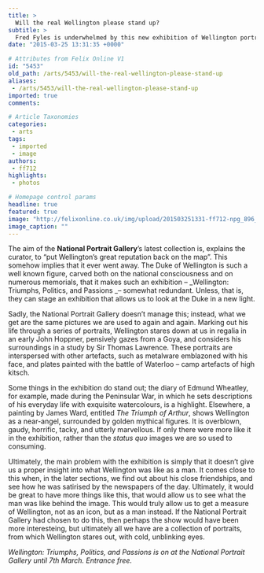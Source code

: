 ```yaml
---
title: >
  Will the real Wellington please stand up?
subtitle: >
  Fred Fyles is underwhelmed by this new exhibition of Wellington portraits
date: "2015-03-25 13:31:35 +0000"

# Attributes from Felix Online V1
id: "5453"
old_path: /arts/5453/will-the-real-wellington-please-stand-up
aliases:
 - /arts/5453/will-the-real-wellington-please-stand-up
imported: true
comments:

# Article Taxonomies
categories:
 - arts
tags:
 - imported
 - image
authors:
 - ff712
highlights:
 - photos

# Homepage control params
headline: true
featured: true
image: "http://felixonline.co.uk/img/upload/201503251331-ff712-npg_896_1340_arthurwellesle.jpg"
image_caption: ""
---
```


The aim of the __National Portrait Gallery__’s latest collection is, explains the curator, to “put Wellington’s great reputation back on the map”. This somehow implies that it ever went away. The Duke of Wellington is such a well known figure, carved both on the national consciousness and on numerous memorials, that it makes such an exhibition – _Wellington: Triumphs, Politics, and Passions _– somewhat redundant. Unless, that is, they can stage an exhibition that allows us to look at the Duke in a new light.

Sadly, the National Portrait Gallery doesn’t manage this; instead, what we get are the same pictures we are used to again and again. Marking out his life through a series of portraits, Wellington stares down at us in regalia in an early John Hoppner, pensively gazes from a Goya, and considers his surroundings in a study by Sir Thomas Lawrence. These portraits are interspersed with other artefacts, such as metalware emblazoned with his face, and plates painted with the battle of Waterloo – camp artefacts of high kitsch.

Some things in the exhibition do stand out; the diary of Edmund Wheatley, for example, made during the Peninsular War, in which he sets descriptions of his everyday life with exquisite watercolours, is a highlight. Elsewhere, a painting by James Ward, entitled _The Triumph of Arthur_, shows Wellington as a near-angel, surrounded by golden mythical figures. It is overblown, gaudy, horrific, tacky, and utterly marvellous. If only there were more like it in the exhibition, rather than the _status quo_ images we are so used to consuming.

Ultimately, the main problem with the exhibition is simply that it doesn’t give us a proper insight into what Wellington was like as a man. It comes close to this when, in the later sections, we find out about his close friendships, and see how he was satirised by the newspapers of the day. Ultimately, it would be great to have more things like this, that would allow us to see what the man was like behind the image. This would truly allow us to get a measure of Wellington, not as an icon, but as a man instead. If the National Portrait Gallery had chosen to do this, then perhaps the show would have been more interesteing, but ultimately all we have are a collection of portraits, from which Wellington stares out, with cold, unblinking eyes.

_Wellington: Triumphs, Politics, and Passions is on at the National Portrait Gallery until 7th March. Entrance free._
